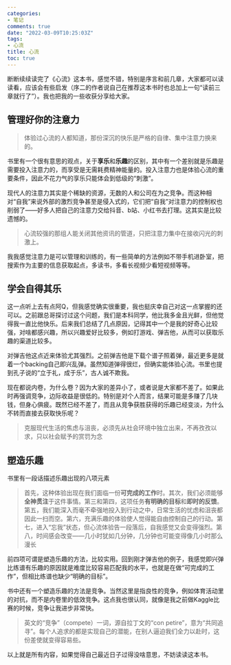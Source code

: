 ```yaml
---
categories:
- 笔记
comments: true
date: "2022-03-09T10:25:03Z"
tags:
- 心流
title: 心流
toc: true
---
```


断断续续读完了《心流》这本书，感觉不错，特别是序言和前几章，大家都可以读读看，应该会有些启发（序二的作者说自己在推荐这本书时也总加上一句“读前三章就行了”）。我也把我的一些收获分享给大家。

## 管理好你的注意力

> 体验过心流的人都知道，那份深沉的快乐是严格的自律、集中注意力换来的。
> 

书里有一个很有意思的观点，关于**享乐**和**乐趣**的区别，其中有一个差别就是乐趣是需要投入注意力的，而享受是无需耗费精神能量的。投入注意力也是体验心流的重要条件，因此不花力气的享乐只能体会到低级的“刺激”。

现代人的注意力其实是个稀缺的资源，无数的人和公司在为之竞争。而这种相对“自我”来说外部的激烈竞争甚至是侵入式的，它们把“自我”对注意力的控制权也削弱了——好多人把自己的注意力交给抖音、b站、小红书去打理。这其实是比较遗憾的。

> 心流较强的那组人能关闭其他资讯的管道，只把注意力集中在接收闪光的刺激上。
> 

我我感觉注意力是可以管理和训练的，有一些简单的方法例如不带手机进卧室，把搜索作为主要的信息获取起点，多读书，多看长视频少看短视频等等。

## 学会自得其乐

这一点听上去有点阿Q，但我感觉确实很重要，我也挺庆幸自己对这一点掌握的还可以。之前跟总哥探讨过这个问题，我们是本科同学，他比我多金且光鲜，但他觉得我一直比他快乐。后来我们总结了几点原因，记得其中一个是我的好奇心比较强，对啥都感兴趣，所以兴趣爱好比较多，例如打游戏、弹吉他，从而可以获取乐趣的渠道比较多。

对弹吉他这点近来体验尤其强烈。之前弹吉他是下载个谱子照着弹，最近更多是就着一个backing自己即兴乱弹。虽然知道弹得很烂，但确实能体验心流。书里也提到孔子说的“立于礼，成于乐”，古人诚不欺我。

现在都说内卷，为什么卷？因为大家的差异小了，或者说是大家都不差了。如果此时再强调竞争，边际收益是很低的。特别是对个人而言，结果可能是多赚了几块钱，但身心俱疲。既然已经不差了，而且从竞争获胜获得的乐趣已经变淡，为什么不转而直接去获取快乐呢？

> 克服现代生活的焦虑与沮丧，必须先从社会环境中独立出来，不再孜孜以求，只以社会赋予的赏罚为念
> 

## 塑造乐趣

书里有一段话描述乐趣出现的八项元素

> 首先，这种体验出现在我们面临一份**可完成的工作**时。其次，我们必须能够**全神贯注**于这件事情。第三和第四，这项任务**有明确的目标**和**即时的反馈**。第五，我们能深入而毫不牵强地投入到行动之中，日常生活的忧虑和沮丧都因此一扫而空。第六，充满乐趣的体验使人觉得能自由控制自己的行动。第七，进入“忘我”状态，但心流体验告一段落后，自我感觉又会变得强烈。第八，时间感会改变——几小时犹如几分钟，几分钟也可能变得像几小时那么漫长
> 

前四项可谓是塑造乐趣的方法，比较实用。回到刚才弹吉他的例子，我感觉即兴弹比练谱有乐趣的原因就是难度比较容易匹配我的水平，也就是在做“可完成的工作”，但相比练谱也缺少“明确的目标”。

书中还有一个塑造乐趣的方法是竞争。当然这里是指良性的竞争，例如体育活动里的对抗，而不是内卷里的低效竞争。这点我也很认同，就像是我之前做Kaggle比赛的时候，竞争让我进步非常快。

> 英文的“竞争”（compete）一词，源自拉丁文的“con petire”，意为“共同追寻”。每个人追求的都是实现自己的潜能，在别人逼迫我们全力以赴时，这份差使就变得容易些。
> 

以上就是所有内容，如果觉得自己最近日子过得没啥意思，不妨读读这本书。


